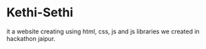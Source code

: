 # Kethi-Sethi
it a website creating using html, css, js and js libraries we created in hackathon jaipur.
